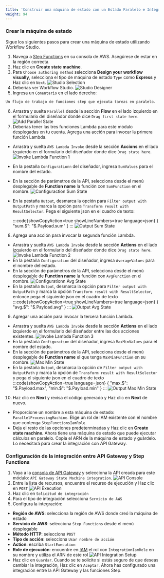 ```yaml
---
title: 'Construir una máquina de estado con un Estado Paralelo e Integrarlo con API Gateway'
weight: 94
---
```


### Crear la máquina de estado

Sigue los siguientes pasos para crear una máquina de estado utilizando Workflow Studio.

1. Navega a [Step Functions](https://console.aws.amazon.com/states/home) en su consola de AWS. Asegúrese de estar en la región correcta.
2. Haz clic en **Create state machine**.
3. Para `Choose authoring method` selecciona **Design your workflow visually**, selecciona el tipo de máquina de estado `Type` como **Express** y Haz clic en `Next`.
   ![Studio Selection](/static/img/module-7/studio-selection.png)
4. Deberías ver Workflow Studio.
   ![Studio Designer](/static/img/module-7/studio-designer.png)
5. Ingresa un `Comentario` en el lado derecho: 

```bash
Un flujo de trabajo de funciones step que ejecuta tareas en paralelo.
```

6. Arrastra y suelta `Parallel` desde la sección **Flow** en el lado izquierdo en el formulario del diseñador donde dice `Drag first state here`.
   ![Add Parallel State](/static/img/module-7/add-parallel-state.png)
7. Deberías tener las tres funciones Lambda para este módulo desplegadas en tu cuenta. Agrega una acción para invocar la primera función Lambda.

- Arrastra y suelta `AWS Lambda Invoke` desde la sección **Accions** en el lado izquierdo en el formulario del diseñador donde dice `Drag state here`.
  ![Invoke Lambda Function 1](/static/img/module-7/lambda-invoke-function1.png)
- En la pestaña `Configurationn` del diseñador, ingresa `SumValues` para el nombre del estado.
- En la sección de parámetros de la API, selecciona desde el menú desplegable de **Function name** la función con `SumFunction` en el nombre.
  ![Configuraction Sum State](/static/img/module-7/configuration-sum-state.png)
- En la pestaña `Output`, desmarca la opción para `Filter output with OutputPath` y marca la opción para `Transform result with ResultSelector`. Pega el siguiente json en el cuadro de texto:

  :::code{showCopyAction=true showLineNumbers=true language=json}
  { "sum.$": "$.Payload.sum" }
  :::
  ![Output Sum State](/static/img/module-7/output-sum-state.png)

8. Agrega una acción para invocar la segunda función Lambda.

- Arrastra y suelta `AWS Lambda Invoke` desde la sección **Actions** en el lado izquierdo en el formulario del diseñador donde dice `Drag state here`.
  ![Invoke Lambda Function 2](/static/img/module-7/lambda-invoke-function2.png)
- En la pestaña `Configuration` del diseñador, ingresa `AverageValues` para el nombre del estado.
- En la sección de parámetros de la API, selecciona desde el menú desplegable de **Function name** la función con `AvgFunction` en el nombre.
  ![Configurationn Avg State](/static/img/module-7/configuration-avg-state.png)
- En la pestaña `Output`, desmarca la opción para `Filter output with OutputPath` y marca la opción `Transform result with ResultSelector`, entonce pega el siguiente json en el cuadro de texto
  :::code{showCopyAction=true showLineNumbers=true language=json}
  { "avg.$": "$.Payload.avg" }
  :::
  ![Output Avg State](/static/img/module-7/output-avg-state.png)

9. Agregar una acción para invocar la tercera función Lambda.

- Arrastra y suelta `AWS Lambda Invoke` desde la sección **Actions** en el lado izquierdo en el formulario del diseñador entre las dos acciones existentes.
  ![Invoke Lambda Function 3](/static/img/module-7/lambda-invoke-function3.png)
- En la pestaña `Configuration` del diseñador, ingresa `MaxMinValues` para el nombre del estado.
- En la sección de parámetros de la API, selecciona desde el menú desplegable de **Function name** el que tenga `MaxMinFunction` en su nombre.
  ![Max Min State](/static/img/module-7/configuration-maxmin-state.png)
- En la pestaña `Output`, desmarca la opción de `Filter output with OutputPath` y marca la opción de `Transform result with ResultSelector` y pega el siguiente json en el cuadro de texto
:::code{showCopyAction=true language=json}
{
"max.$": "$.Payload.max",
"min.$": "$.Payload.min"
}
:::
![Output Max Min State](/static/img/module-7/output-maxmin-state.png)

10. Haz clic en **Next** y revisa el código generado y Haz clic en **Next** de nuevo.

- Proporcione un nombre a esta máquina de estado: `ParallelProcessingMachine`. Elige un rol de IAM existente con el nombre que contenga `StepFunctionsIamRole`.
- Deja el resto de las opciones predeterminadas y Haz clic en **Create state machine**.
  Ahora tiene una máquina de estado que puede ejecutar cálculos en paralelo. Copia el ARN de la máquina de estado y guárdelo. Lo necesitará para crear la integración con API Gateway.

### Configuración de la integración entre API Gateway y Step Functions

1. Vaya a la [consola de API Gateway](https://console.aws.amazon.com/apigateway/home) y selecciona la API creada para este módulo: `API Gateway State Machine integration`.
   ![API Console](/static/img/module-7/api-console.png)
2. Entre la lista de recursos, encuentre el recurso de ejecución y Haz clic en `POST`
   ![API Execution](/static/img/module-7/api-execution.png)
3. Haz clic en `Solicitud de integración`
4. Para el tipo de integración selecciona `Servicio de AWS`
5. Configura la integración:

- **Región de AWS**: selecciona la región de AWS donde creó la máquina de estado
- **Servicio de AWS**: selecciona `Step Functions` desde el menú desplegable
- **Método HTTP**: selecciona `POST`
- **Tipo de acción**: selecciona `Usar nombre de acción`
- **Action**: escriba `StartExecution`
- **Role de ejecución**: encuentre en [IAM](https://console.aws.amazon.com/iamv2/home) el rol con `IntegrationIamRole` en su nombre y utiliza el ARN de este rol
  ![API Integration Setup](/static/img/module-7/api-integration-setup.png)
- Haz clic en `Guardar`. Cuando se te solicite si estás seguro de que deseas cambiar la integración, Haz clic en `Aceptar`.
  Ahora has configurado una integración entre la API Gateway y las funciones Step.
